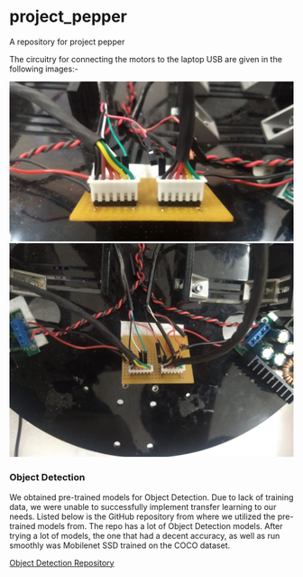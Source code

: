 # project_pepper
A repository for project pepper

The circuitry for connecting the motors to the laptop USB are given in the following images:-

![Connection Pic 1](/pics/circuit_conn_001.jpeg?raw=true "Circuit Connection 1")
![Connection Pic 2](/pics/circuit_conn_002.jpeg?raw=true "Circuit Connection 2")

### Object Detection
We obtained pre-trained models for Object Detection. Due to lack of training data, we were unable to successfully implement transfer learning to our needs.
Listed below is the GitHub repository from where we utilized the pre-trained models from. The repo has a lot of Object Detection models.
After trying a lot of models, the one that had a decent accuracy, as well as run smoothly was Mobilenet SSD trained on the COCO dataset.

[Object Detection Repository](https://github.com/KleinYuan/tf-object-detection "Object Detection Pre-trained Models")

